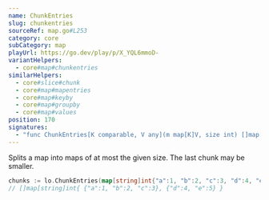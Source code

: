 ```yaml
---
name: ChunkEntries
slug: chunkentries
sourceRef: map.go#L253
category: core
subCategory: map
playUrl: https://go.dev/play/p/X_YQL6mmoD-
variantHelpers:
  - core#map#chunkentries
similarHelpers:
  - core#slice#chunk
  - core#map#mapentries
  - core#map#keyby
  - core#map#groupby
  - core#map#values
position: 170
signatures:
  - "func ChunkEntries[K comparable, V any](m map[K]V, size int) []map[K]V"
---
```


Splits a map into maps of at most the given size. The last chunk may be smaller.

```go
chunks := lo.ChunkEntries(map[string]int{"a":1, "b":2, "c":3, "d":4, "e":5}, 3)
// []map[string]int{ {"a":1, "b":2, "c":3}, {"d":4, "e":5} }
```



